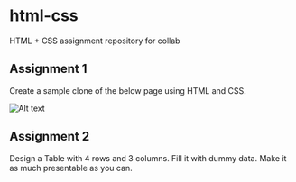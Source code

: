 # html-css
HTML + CSS assignment repository for collab

## Assignment 1

Create a sample clone of the below page using HTML and CSS.

![Alt text](/landing.jpg?raw=true "Google Page")


## Assignment 2

Design a Table with 4 rows and 3 columns. Fill it with dummy data. Make it as much presentable as you can.